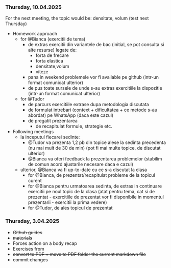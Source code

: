 ### Thursday, 10.04.2025

For the next meeting, the topic would be: densitate, volum (test next Thursday)

- Homework approach
    - for @Bianca (exercitii de tema)
        - de extras exercitii din variantele de bac (initial, se pot consulta si alte resurse) legate de:
            - forta de frecare
            - forta elastica
            - densitate,volum
            - viteze
        - pana in weekend problemele vor fi available pe github (intr-un format comunicat ulterior)
        - de pus toate sursele de unde s-au extras exercitiile la dispozitie (intr-un format comunicat ulterior)
    - for @Tudor
        - de parcurs exercitiile extrase dupa metodologia discutata
        - de formulat intrebari (context + dificultatea + ce metode s-au abordat) pe WhatsApp (daca este cazul)
        - de pregatit prezentarea
            - de recapitulat formule, strategie etc.
- Following meetings
    - la inceputul fiecarei sedinte:
        - @Tudor va prezenta 1,2 pb din topice alese la sedinta precedenta (nu mai mult de 30 de min) (pot fi mai multe topice, de discutat ulterior)
        - @Bianca va oferi feedback la prezentarea problemelor (stabilim de comun acord ajustarile necesare daca e cazul)
    - ulterior, @Bianca va fi up-to-date cu ce s-a discutat la clasa
        - for @Bianca, de prezentat/recapitulat probleme de la topicul curent
        - for @Bianca pentru urmatoarea sedinta, de extras in continuare exercitii pe noul topic de la clasa (atat pentru tema, cat si de prezentat - exercitiile de prezentat vor fi disponibile in momentul prezentarii - exercitii la prima vedere)
        - for @Tudor, de ales topicul de prezentat

### Thursday, 3.04.2025

- ~~Github guides~~
- ~~materials~~
- Forces action on a body recap
- Exercises from
- ~~convert to PDF + move to PDF folder the current markdown file~~
- ~~commit changes~~